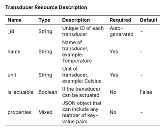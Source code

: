 
### Transducer Resource Description

| Name | Type | Description | Required | Default|
|:----------|:-----|:------------|:----|:--------|
|_id| String| Unique ID of each transducer| Auto-generated| - |
|name | String| Name of transducer, example: Temperature| Yes| - |
|unit| String| Unit of transducer, example: Celsius | Yes | - |
|is_actuable| Boolean | If the transducer can be actuated | No | False|
|properties | Mixed| JSON object that can include any number of key-value pairs| No|-|